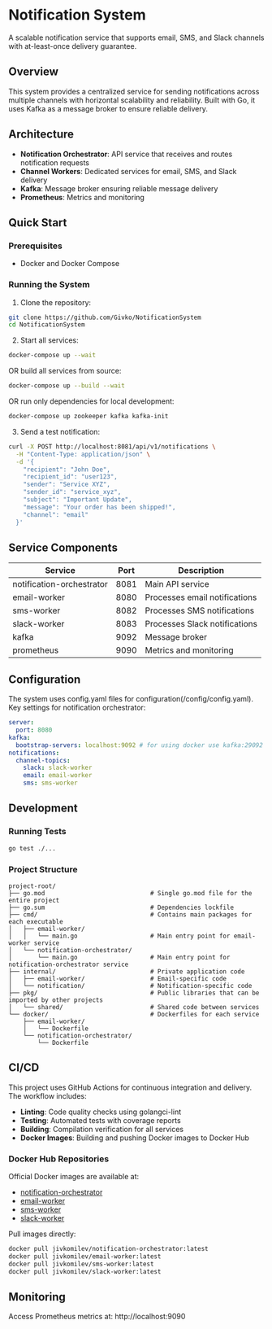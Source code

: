 # Notification System

A scalable notification service that supports email, SMS, and Slack channels with at-least-once delivery guarantee.

## Overview

This system provides a centralized service for sending notifications across multiple channels with horizontal scalability and reliability. Built with Go, it uses Kafka as a message broker to ensure reliable delivery.

## Architecture

- **Notification Orchestrator**: API service that receives and routes notification requests
- **Channel Workers**: Dedicated services for email, SMS, and Slack delivery
- **Kafka**: Message broker ensuring reliable message delivery
- **Prometheus**: Metrics and monitoring

## Quick Start

### Prerequisites

- Docker and Docker Compose

### Running the System

1. Clone the repository:
```bash
git clone https://github.com/Givko/NotificationSystem
cd NotificationSystem
```

2. Start all services:
```bash
docker-compose up --wait
```

OR build all services from source:
```bash
docker-compose up --build --wait
```

OR run only dependencies for local development:
```bash
docker-compose up zookeeper kafka kafka-init
```

3. Send a test notification:
```bash
curl -X POST http://localhost:8081/api/v1/notifications \
  -H "Content-Type: application/json" \
  -d '{
    "recipient": "John Doe",
    "recipient_id": "user123",
    "sender": "Service XYZ",
    "sender_id": "service_xyz",
    "subject": "Important Update",
    "message": "Your order has been shipped!",
    "channel": "email"
  }'
```

## Service Components

| Service | Port | Description |
|---------|------|-------------|
| notification-orchestrator | 8081 | Main API service |
| email-worker | 8080 | Processes email notifications |
| sms-worker | 8082 | Processes SMS notifications |
| slack-worker | 8083 | Processes Slack notifications |
| kafka | 9092 | Message broker |
| prometheus | 9090 | Metrics and monitoring |

## Configuration

The system uses config.yaml files for configuration(<service>/config/config.yaml). Key settings for notification orchestrator:

```yaml
server:
  port: 8080
kafka:
  bootstrap-servers: localhost:9092 # for using docker use kafka:29092
notifications:
  channel-topics:
    slack: slack-worker
    email: email-worker
    sms: sms-worker
```

## Development

### Running Tests

```bash
go test ./...
```

### Project Structure

```
project-root/
├── go.mod                             # Single go.mod file for the entire project
├── go.sum                             # Dependencies lockfile
├── cmd/                               # Contains main packages for each executable
│   ├── email-worker/
│   │   └── main.go                    # Main entry point for email-worker service
│   └── notification-orchestrator/
│       └── main.go                    # Main entry point for notification-orchestrator service
├── internal/                          # Private application code
│   ├── email-worker/                  # Email-specific code
│   └── notification/                  # Notification-specific code
├── pkg/                               # Public libraries that can be imported by other projects
│   └── shared/                        # Shared code between services
└── docker/                            # Dockerfiles for each service
    ├── email-worker/
    │   └── Dockerfile
    └── notification-orchestrator/
        └── Dockerfile
```

## CI/CD

This project uses GitHub Actions for continuous integration and delivery. The workflow includes:

- **Linting**: Code quality checks using golangci-lint
- **Testing**: Automated tests with coverage reports
- **Building**: Compilation verification for all services
- **Docker Images**: Building and pushing Docker images to Docker Hub

### Docker Hub Repositories

Official Docker images are available at:
- [notification-orchestrator](https://hub.docker.com/repository/docker/jivkomilev/notification-orchestrator/general)
- [email-worker](https://hub.docker.com/repository/docker/jivkomilev/email-worker/general)
- [sms-worker](https://hub.docker.com/repository/docker/jivkomilev/sms-worker/general)
- [slack-worker](https://hub.docker.com/repository/docker/jivkomilev/slack-worker/general)

Pull images directly:
```bash
docker pull jivkomilev/notification-orchestrator:latest
docker pull jivkomilev/email-worker:latest
docker pull jivkomilev/sms-worker:latest
docker pull jivkomilev/slack-worker:latest
```

## Monitoring

Access Prometheus metrics at: http://localhost:9090
